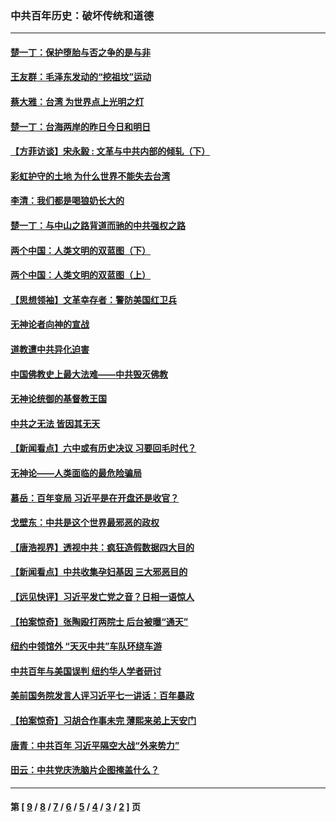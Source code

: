 ### 中共百年历史：破坏传统和道德
---
#### [楚一丁：保护堕胎与否之争的是与非](../../pages/nf1176114/n13815642.md?01280430) 
#### [王友群：毛泽东发动的“挖祖坟”运动](../../pages/nf1176114/n13723639.md?01280430) 
#### [蔡大雅：台湾 为世界点上光明之灯](../../pages/nf1176114/n13531530.md?01280430) 
#### [楚一丁：台海两岸的昨日今日和明日](../../pages/nf1176114/n13531468.md?01280430) 
#### [【方菲访谈】宋永毅 : 文革与中共内部的倾轧（下）](../../pages/nf1176114/n13486836.md?01280430) 
#### [彩虹护守的土地 为什么世界不能失去台湾](../../pages/nf1176114/n13476849.md?01280430) 
#### [李清：我们都是喝狼奶长大的](../../pages/nf1176114/n13471478.md?01280430) 
#### [楚一丁：与中山之路背道而驰的中共强权之路](../../pages/nf1176114/n13437270.md?01280430) 
#### [两个中国：人类文明的双蓝图（下）](../../pages/nf1176114/n13423132.md?01280430) 
#### [两个中国：人类文明的双蓝图（上）](../../pages/nf1176114/n13422687.md?01280430) 
#### [【思想领袖】文革幸存者：警防美国红卫兵](../../pages/nf1176114/n13339289.md?01280430) 
#### [无神论者向神的宣战](../../pages/nf1176114/n13281535.md?01280430) 
#### [道教遭中共异化迫害](../../pages/nf1176114/n13281463.md?01280430) 
#### [中国佛教史上最大法难——中共毁灭佛教](../../pages/nf1176114/n13281397.md?01280430) 
#### [无神论统御的基督教王国](../../pages/nf1176114/n13281280.md?01280430) 
#### [中共之无法 皆因其无天](../../pages/nf1176114/n13281088.md?01280430) 
#### [【新闻看点】六中或有历史决议 习要回毛时代？](../../pages/nf1176114/n13222895.md?01280430) 
#### [无神论——人类面临的最危险骗局](../../pages/nf1176114/n13196137.md?01280430) 
#### [慕岳：百年变局 习近平是在开盘还是收官？](../../pages/nf1176114/n13206516.md?01280430) 
#### [戈壁东：中共是这个世界最邪恶的政权](../../pages/nf1176114/n13085641.md?01280430) 
#### [【唐浩视界】透视中共：疯狂造假数据四大目的](../../pages/nf1176114/n13080590.md?01280430) 
#### [【新闻看点】中共收集孕妇基因 三大邪恶目的](../../pages/nf1176114/n13077182.md?01280430) 
#### [【远见快评】习近平发亡党之音？日相一语惊人](../../pages/nf1176114/n13074809.md?01280430) 
#### [【拍案惊奇】张陶殴打两院士 后台被曝“通天”](../../pages/nf1176114/n13070496.md?01280430) 
#### [纽约中领馆外 “天灭中共”车队环绕车游](../../pages/nf1176114/n13070693.md?01280430) 
#### [中共百年与美国误判 纽约华人学者研讨](../../pages/nf1176114/n13067969.md?01280430) 
#### [美前国务院发言人评习近平七一讲话：百年暴政](../../pages/nf1176114/n13066986.md?01280430) 
#### [【拍案惊奇】习胡合作事未完 薄熙来弟上天安门](../../pages/nf1176114/n13065867.md?01280430) 
#### [唐青：中共百年 习近平隔空大战“外来势力”](../../pages/nf1176114/n13065976.md?01280430) 
#### [田云：中共党庆洗脑片企图掩盖什么？](../../pages/nf1176114/n13064395.md?01280430) 

---
#### 第 [ [9](./9.md?01280430) / [8](./8.md?01280430) / [7](./7.md?01280430) / [6](./6.md?01280430) / [5](./5.md?01280430) / [4](./4.md?01280430) / [3](./3.md?01280430) / [2](./2.md?01280430) ] 页
